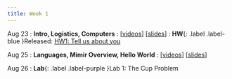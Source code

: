 ```yaml
---
title: Week 1
---
```


Aug 23
: **Intro, Logistics, Computers**
  : \[[videos](https://youtube.com/playlist?list=PLr509y092L29Yfu6uie3T0ArYdJsuKpeQ)\] \[[slides](https://docs.google.com/presentation/d/1m9p5e73UTnzH_EJavD-LOwySGsiYUBxfEZX8bIiQLOs/edit?usp=sharing)\]
: **HW**{: .label .label-blue }Released: [HW1: Tell us about you](https://class.mimir.io/assignments/95a2b71a-ac15-4b1b-9380-16a9d5340e49)
  
Aug 25
: **Languages, Mimir Overview, Hello World**
  : \[[videos](https://youtube.com/playlist?list=PLr509y092L28k205TvV5QwoqRMUsOn5Ch)\] \[[slides](https://docs.google.com/presentation/d/18ymykJG-Cv72jQ0LUKTIqCCPAi7Y_5ab_4sojvc9S80/edit?usp=sharing)\]

Aug 26
: **Lab**{: .label .label-purple }Lab 1: The Cup Problem
<!--   : [Solution](#) -->

<!-- Aug 27
: **HW 1 due**{: .label .label-red }[Who am I?](#) -->
